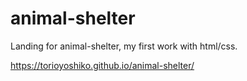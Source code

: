 # animal-shelter
Landing for animal-shelter, my first work with html/css.

https://torioyoshiko.github.io/animal-shelter/
